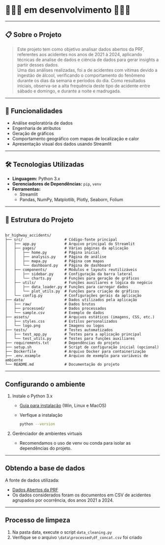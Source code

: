 # 🚧🚧🚧 em desenvolvimento 🚧🚧🚧

---

## 📋 Sobre o Projeto

> Este projeto tem como objetivo analisar dados abertos da PRF, referentes
> aos acidentes nos anos de 2021 à 2024, aplicando técnicas de analise de
> dados e ciência de dados para gerar insights a partir desses dados.  
> Uma das análises realizadas, foi a de acidentes com vítimas devido a
> ingestão de álcool, verificando o comportamento do fenômeno durante
> os dias da semana e períodos do dia. Como resultados iniciais,
> observa-se a alta frequência deste tipo de acidente entre sábado e
> domingo, e durante a noite e madrugada.

---

## 🚀 Funcionalidades

- Análise exploratória de dados
- Engenharia de atributos
- Geração de gráficos
- Comportamento geográfico com mapas de localização e calor
- Apresentação visual dos dados usando Streamlit

---

## 🛠️ Tecnologias Utilizadas

- **Linguagem:** Python 3.x
- **Gerenciadores de Dependências:** `pip`, `venv`
- **Ferramentas:** 
  - Streamlit
  - Pandas, NumPy, Matplotlib, Plotly, Seaborn, Folium

---

## 📂 Estrutura do Projeto

```plaintext

br_highway_accidents/ 
├── src/                   # Código-fonte principal
│   ├── app.py             # Arquivo principal do Streamlit
│   ├── pages/             # Várias páginas da aplicação
│   │   ├── home.py        # Página inicial
│   │   ├── analysis.py    # Página de análise
│   │   ├── mapa.py        # Página com mapas
│   │   └── dashboard.py   # Página de dashboard
│   ├── components/        # Módulos e layouts reutilizáveis
│   │   ├── sidebar.py     # Configuração da barra lateral
│   │   └── charts.py      # Funções para geração de gráficos
│   ├── utils/             # Funções auxiliares e lógica do negócio
│   │   ├── data_loader.py # Funções para carregar dados
│   │   └── plot_utils.py  # Funções para criação de gráficos
│   └── config.py          # Configurações gerais da aplicação
├── data/                  # Dados utilizados pela aplicação
│   ├── raw/               # Dados brutos
│   ├── processed/         # Dados processados
│   └── sample.csv         # Exemplo de dados
├── assets/                # Arquivos estáticos (imagens, CSS, etc.)
│   ├── styles.css         # Estilos personalizados
│   └── logo.png           # Imagens ou logos
├── tests/                 # Testes automatizados
│   ├── test_app.py        # Testes para a aplicação principal
│   └── test_utils.py      # Testes para funções auxiliares
├── requirements.txt       # Dependências do projeto
├── setup.sh               # Script de configuração inicial (opcional)
├── Dockerfile             # Arquivo Docker para containerização
├── .env.example           # Arquivo de exemplo para variáveis de ambiente
└── README.md              # Documentação do projeto

```

---
## Configurando o ambiente

1. Instale o Python 3.x
    - [Guia para instalação](https://medium.com/@nara.guimaraes/guia-de-instala%C3%A7%C3%A3o-do-python-em-diferentes-plataformas-10ea027c1869) (Win, Linux e MacOS)

    - Verfique a instalação 
        ```bash
        python --version
        ```

2. Gerênciador de ambientes virtuais
    - Recomendamos o uso de venv ou conda para isolar as dependências do projeto.

---
## Obtendo a base de dados
    
A fonte de dados utilizada:

- [Dados Abertos da PRF](https://www.gov.br/prf/pt-br/acesso-a-informacao/dados-abertos/dados-abertos-da-prf)
- Os dados considerados foram os documentos em CSV de acidentes agrupados por ocorrência, dos anos 2021 a 2024.

---
## Processo de limpeza

1. Na pasta data, execute o script ``data_cleaning.py``
2. Verifique se o arquivo ``\data\processed\df_concat.csv`` foi criado
